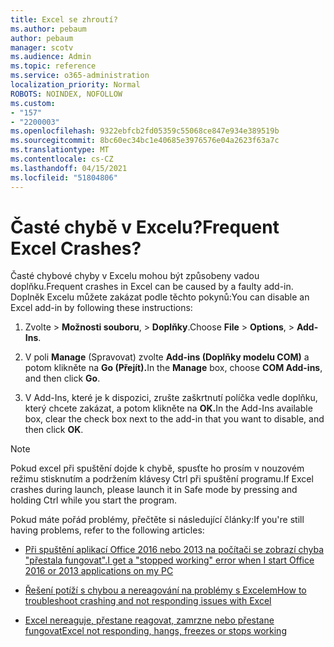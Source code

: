```yaml
---
title: Excel se zhroutí?
ms.author: pebaum
author: pebaum
manager: scotv
ms.audience: Admin
ms.topic: reference
ms.service: o365-administration
localization_priority: Normal
ROBOTS: NOINDEX, NOFOLLOW
ms.custom:
- "157"
- "2200003"
ms.openlocfilehash: 9322ebfcb2fd05359c55068ce847e934e389519b
ms.sourcegitcommit: 8bc60ec34bc1e40685e3976576e04a2623f63a7c
ms.translationtype: MT
ms.contentlocale: cs-CZ
ms.lasthandoff: 04/15/2021
ms.locfileid: "51804806"
---
```

# <a name="frequent-excel-crashes"></a><span data-ttu-id="ca557-102">Časté chybě v Excelu?</span><span class="sxs-lookup"><span data-stu-id="ca557-102">Frequent Excel Crashes?</span></span>

<span data-ttu-id="ca557-103">Časté chybové chyby v Excelu mohou být způsobeny vadou doplňku.</span><span class="sxs-lookup"><span data-stu-id="ca557-103">Frequent crashes in Excel can be caused by a faulty add-in.</span></span> <span data-ttu-id="ca557-104">Doplněk Excelu můžete zakázat podle těchto pokynů:</span><span class="sxs-lookup"><span data-stu-id="ca557-104">You can disable an Excel add-in by following these instructions:</span></span>
  
1. <span data-ttu-id="ca557-105">Zvolte  \> **Možnosti souboru**, \> **Doplňky**.</span><span class="sxs-lookup"><span data-stu-id="ca557-105">Choose **File** \> **Options**, \> **Add-Ins**.</span></span>

2. <span data-ttu-id="ca557-106">V poli **Manage** (Spravovat) zvolte **Add-ins (Doplňky modelu COM)** a potom klikněte na **Go (Přejít).**</span><span class="sxs-lookup"><span data-stu-id="ca557-106">In the **Manage** box, choose **COM Add-ins**, and then click **Go**.</span></span>

3. <span data-ttu-id="ca557-107">V Add-Ins, které je k dispozici, zrušte zaškrtnutí políčka vedle doplňku, který chcete zakázat, a potom klikněte na **OK.**</span><span class="sxs-lookup"><span data-stu-id="ca557-107">In the Add-Ins available box, clear the check box next to the add-in that you want to disable, and then click **OK**.</span></span>

> [!NOTE]
> <span data-ttu-id="ca557-108">Pokud excel při spuštění dojde k chybě, spusťte ho prosím v nouzovém režimu stisknutím a podržením klávesy Ctrl při spuštění programu.</span><span class="sxs-lookup"><span data-stu-id="ca557-108">If Excel crashes during launch, please launch it in Safe mode by pressing and holding Ctrl while you start the program.</span></span>
  
<span data-ttu-id="ca557-109">Pokud máte pořád problémy, přečtěte si následující články:</span><span class="sxs-lookup"><span data-stu-id="ca557-109">If you're still having problems, refer to the following articles:</span></span>
  
- [<span data-ttu-id="ca557-110">Při spuštění aplikací Office 2016 nebo 2013 na počítači se zobrazí chyba "přestala fungovat".</span><span class="sxs-lookup"><span data-stu-id="ca557-110">I get a "stopped working" error when I start Office 2016 or 2013 applications on my PC</span></span>](https://support.office.com/article/52bd7985-4e99-4a35-84c8-2d9b8301a2fa.aspx)

- [<span data-ttu-id="ca557-111">Řešení potíží s chybou a nereagování na problémy s Excelem</span><span class="sxs-lookup"><span data-stu-id="ca557-111">How to troubleshoot crashing and not responding issues with Excel</span></span>](https://support.microsoft.com/help/2758592/how-to-troubleshoot-crashing-and-not-responding-issues-with-excel)

- [<span data-ttu-id="ca557-112">Excel nereaguje, přestane reagovat, zamrzne nebo přestane fungovat</span><span class="sxs-lookup"><span data-stu-id="ca557-112">Excel not responding, hangs, freezes or stops working</span></span>](https://support.office.com/article/37e7d3c9-9e84-40bf-a805-4ca6853a1ff4.aspx)
